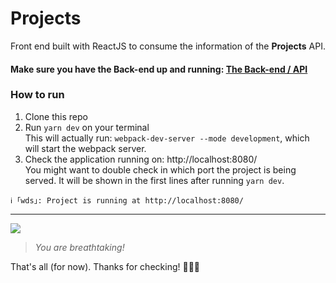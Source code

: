 # Projects

Front end built with ReactJS to consume the information of the **Projects** API.

#### Make sure you have the Back-end up and running: [The Back-end / API](https://github.com/Alvaro-Vargas/projects-backend)

### How to run


1. Clone this repo
1. Run `yarn dev` on your terminal <br >
  This will actually run: `webpack-dev-server --mode development`, which will start the webpack server. 
1. Check the application running on: http://localhost:8080/ <br>
  You might want to double check in which port the project is being served. It will be shown in the first lines after running `yarn dev`. 
```
ℹ ｢wds｣: Project is running at http://localhost:8080/
```
---

![](https://media.giphy.com/media/U6Fxnc2jTlBh2GKCTU/giphy.gif)
> *You are breathtaking!*

That's all (for now). Thanks for checking! 👨🏻‍💻